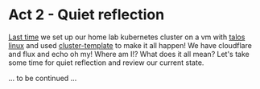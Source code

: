 # Act 2 - Quiet reflection

[Last time](../what-a-cluster/what-a-cluster.md) we set up our home lab kubernetes cluster on a vm with [talos linux](https://www.talos.dev/) and used [cluster-template](https://github.com/onedr0p/cluster-template) to make it all happen!  We have cloudflare and flux and echo oh my!  Where am I!?  What does it all mean?  Let's take some time for quiet reflection and review our current state.

... to be continued ...
